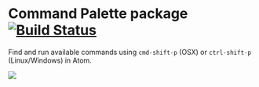 # Command Palette package [![Build Status](https://travis-ci.org/atom/command-palette.svg?branch=master)](https://travis-ci.org/atom/command-palette)

Find and run available commands using `cmd-shift-p` (OSX) or `ctrl-shift-p` (Linux/Windows) in Atom.

![](https://f.cloud.github.com/assets/671378/2241354/2908b768-9ccd-11e3-9da1-a11753c0495d.png)
